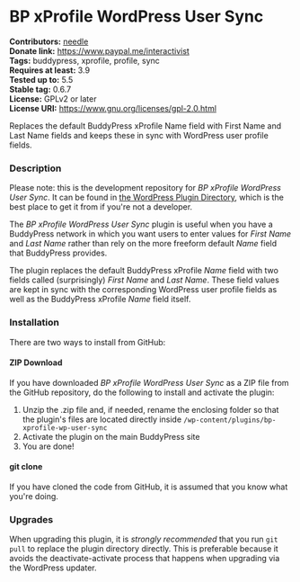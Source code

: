 BP xProfile WordPress User Sync
===============================

**Contributors:** [needle](https://profiles.wordpress.org/needle/)<br/>
**Donate link:** https://www.paypal.me/interactivist<br/>
**Tags:** buddypress, xprofile, profile, sync<br/>
**Requires at least:** 3.9<br/>
**Tested up to:** 5.5<br/>
**Stable tag:** 0.6.7<br/>
**License:** GPLv2 or later<br/>
**License URI:** https://www.gnu.org/licenses/gpl-2.0.html

Replaces the default BuddyPress xProfile Name field with First Name and Last Name fields and keeps these in sync with WordPress user profile fields.

### Description

Please note: this is the development repository for *BP xProfile WordPress User Sync*. It can be found in [the WordPress Plugin Directory](https://wordpress.org/plugins/bp-xprofile-wp-user-sync/), which is the best place to get it from if you're not a developer.

The *BP xProfile WordPress User Sync* plugin is useful when you have a BuddyPress network in which you want users to enter values for *First Name* and *Last Name* rather than rely on the more freeform default *Name* field that BuddyPress provides.

The plugin replaces the default BuddyPress xProfile *Name* field with two fields called (surprisingly) *First Name* and *Last Name*. These field values are kept in sync with the corresponding WordPress user profile fields as well as the BuddyPress xProfile *Name* field itself.

### Installation

There are two ways to install from GitHub:

#### ZIP Download

If you have downloaded *BP xProfile WordPress User Sync* as a ZIP file from the GitHub repository, do the following to install and activate the plugin:

1. Unzip the .zip file and, if needed, rename the enclosing folder so that the plugin's files are located directly inside `/wp-content/plugins/bp-xprofile-wp-user-sync`
2. Activate the plugin on the main BuddyPress site
3. You are done!

#### git clone

If you have cloned the code from GitHub, it is assumed that you know what you're doing.

### Upgrades

When upgrading this plugin, it is *strongly recommended* that you run `git pull` to replace the plugin directory directly. This is preferable because it avoids the deactivate-activate process that happens when upgrading via the WordPress updater.
